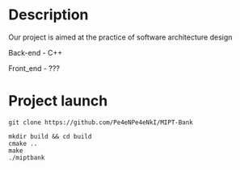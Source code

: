 # Description 
Our project is aimed at the practice of software architecture design

Back-end - C++

Front_end - ???

# Project launch
```shell script
git clone https://github.com/Pe4eNPe4eNkI/MIPT-Bank

mkdir build && cd build 
cmake .. 
make 
./miptbank
```


